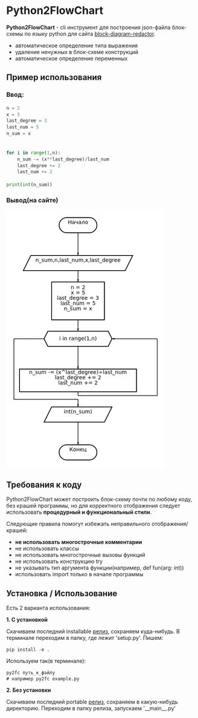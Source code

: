 # Python2FlowChart
**Python2FlowChart** - cli инструмент для построения json-файла блок-схемы по языку python для сайта [block-diagram-redactor](https://programforyou.ru/block-diagram-redactor"block-diagram-redactor").
- автоматическое определение типа выражения
- удаление ненужных в блок-схеме конструкций
- автоматическое определение переменных
## Пример использования
### Ввод: 
```python
n = 2
x = 5
last_degree = 3
last_num = 5
n_sum = x


for i in range(1,n):
    n_sum -= (x**last_degree)/last_num
    last_degree += 2
    last_num += 2

print(int(n_sum))
```
### Вывод(на сайте)
[![example](example.png "dsa")](example.png)
## Требования к коду
Python2FlowChart может построить блок-схему почти по любому коду, без крашей программы, но для корректного отображения следует использовать **процедурный и функциональный стили**.

Следующие правила помогут избежать неправильного отображения/крашей:
- **не использовать многострочные комментарии**
- не использовать классы
- не использовать многострочные вызовы функций
- не использовать конструкцию try
- не указывать тип аргумента функции(например, def fun(arg: int))
- использовать import только в начале программы 
## Установка / Использование
Есть 2 варианта использования:

**1. С установкой**

Скачиваем последний installable [релиз](https://github.com/GachiLord/Python2FlowChart/releases), сохраняем куда-нибудь.
В терминале переходим в папку, где лежит 'setup.py'. Пишем:
```
pip install -e .
```
Используем так(в терминале):
```
py2fc путь_к_файлу
# например py2fc example.py
```

**2. Без установки**

Скачиваем последний portable [релиз](https://github.com/GachiLord/Python2FlowChart/releases), сохраняем в какую-нибудь директорию. Переходим в папку релиза, запускаем '\_\_main\_\_.py'
